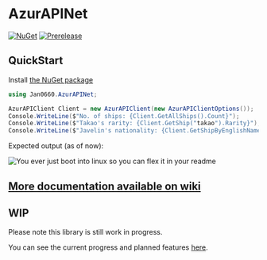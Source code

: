 # AzurAPINet
[![NuGet](http://img.shields.io/nuget/v/AzurAPINet)](https://www.nuget.org/packages/AzurAPINet/)
[![Prerelease](http://img.shields.io/nuget/vpre/AzurAPINet)](https://www.nuget.org/packages/AzurAPINet/)
## QuickStart
Install [the NuGet package](https://www.nuget.org/packages/AzurAPINet/)
```csharp
using Jan0660.AzurAPINet;

AzurAPIClient Client = new AzurAPIClient(new AzurAPIClientOptions());
Console.WriteLine($"No. of ships: {Client.GetAllShips().Count}");
Console.WriteLine($"Takao's rarity: {Client.GetShip("takao").Rarity}");
Console.WriteLine($"Javelin's nationality: {Client.GetShipByEnglishName("javelin").Nationality}");
```
Expected output (as of now):

![You ever just boot into linux so you can flex it in your readme](https://i.imgur.com/Q2iTwp9.png)
## [More documentation available on wiki](https://github.com/Jan0660/AzurAPINet/wiki)

## WIP

Please note this library is still work in progress.

You can see the current progress and planned features [here](Progress.md).
